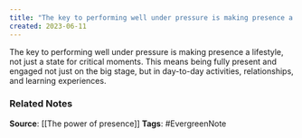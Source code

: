 ```yaml
---
title: "The key to performing well under pressure is making presence a lifestyle, not just a state for critical moments"
created: 2023-06-11
---
```


The key to performing well under pressure is making presence a lifestyle, not just a state for critical moments. This means being fully present and engaged not just on the big stage, but in day-to-day activities, relationships, and learning experiences.

### Related Notes
**Source**: [[The power of presence]]
**Tags**: #EvergreenNote
